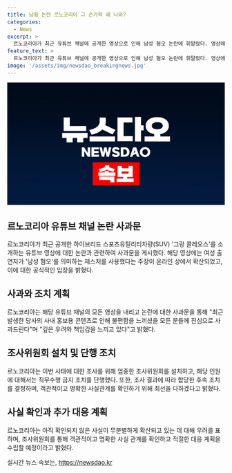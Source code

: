 ```yaml
---
title: 남혐 논란 르노코리아 그 손가락 왜 나와?
categories:
  - News
excerpt: >
  르노코리아가 최근 유튜브 채널에 공개한 영상으로 인해 남성 혐오 논란에 휘말렸다. 영상에는 여성 출연자가 남성을 조롱하는 손가락 제스처를 한 것으로 지적되어 논란이 빠르게 확산했다. 이에 르노코리아는 사과문을 통해 콘텐츠 이슈에 대한 우려와 책임감을 표명하고, 엄중한 조사를 진행할 예정이라고 밝혔다. 조사 결과에 따라 적절한 조치를 취하고, 당사자에 대해서는 직무수행 금지 조치를 했다고 전했다. 그러나 아직 확인되지 않은 사실이 무분별하게 확산되고 있다는 우려도 표명했다.
feature_text: >
  르노코리아가 최근 유튜브 채널에 공개한 영상으로 인해 남성 혐오 논란에 휘말렸다. 영상에는 여성 출연자가 남성을 조롱하는 손가락 제스처를 한 것으로 지적되어 논란이 빠르게 확산했다. 이에 르노코리아는 사과문을 통해 콘텐츠 이슈에 대한 우려와 책임감을 표명하고, 엄중한 조사를 진행할 예정이라고 밝혔다. 조사 결과에 따라 적절한 조치를 취하고, 당사자에 대해서는 직무수행 금지 조치를 했다고 전했다. 그러나 아직 확인되지 않은 사실이 무분별하게 확산되고 있다는 우려도 표명했다.
image: '/assets/img/newsdao_breakingnews.jpg'
---
```


<p><img src="/assets/img/newsdao_breakingnews.jpg" alt="koreaapp 속보" /></p>

<h2 data-ke-size="size26">르노코리아 유튜브 채널 논란 사과문</h2>

<p data-ke-size="size16">르노코리아가 최근 공개한 하이브리드 스포츠유틸리티차량(SUV) '그랑 콜레오스'를 소개하는 유튜브 영상에 대한 논란과 관련하여 사과문을 게시했다. 해당 영상에는 여성 출연자가 '남성 혐오'를 의미하는 제스처를 사용했다는 주장이 온라인 상에서 확산되었고, 이에 대한 공식적인 입장을 밝혔다.</p>

<h2 data-ke-size="size26">사과와 조치 계획</h2>

<p data-ke-size="size16">르노코리아는 해당 유튜브 채널의 모든 영상을 내리고 논란에 대한 사과문을 통해 "최근 발생한 당사의 사내 홍보용 콘텐츠로 인해 불편함을 느끼셨을 모든 분들께 진심으로 사과드린다"며 "깊은 우려와 책임감을 느끼고 있다"고 밝혔다.</p>

<h2 data-ke-size="size26">조사위원회 설치 및 단행 조치</h2>

<p data-ke-size="size16">르노코리아는 이번 사태에 대한 조사를 위해 엄중한 조사위원회를 설치하고, 해당 인원에 대해서는 직무수행 금지 조치를 단행했다. 또한, 조사 결과에 따라 합당한 후속 조치를 결정하며, 객관적이고 명확한 사실관계를 확인하기 위해 최선을 다하겠다고 밝혔다.</p>

<h2 data-ke-size="size26">사실 확인과 추가 대응 계획</h2>

<p data-ke-size="size16">르노코리아는 아직 확인되지 않은 사실이 무분별하게 확산되고 있는 데 대해 우려를 표하며, 조사위원회를 통해 객관적이고 명확한 사실 관계를 확인하고 적절한 대응 계획을 수립할 예정이라고 밝혔다.</p>
실시간 뉴스 속보는, <a href="https://newsdao.kr" rel="dofollow">https://newsdao.kr</a>


